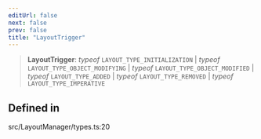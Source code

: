 ```yaml
---
editUrl: false
next: false
prev: false
title: "LayoutTrigger"
---
```


> **LayoutTrigger**: *typeof* `LAYOUT_TYPE_INITIALIZATION` \| *typeof* `LAYOUT_TYPE_OBJECT_MODIFYING` \| *typeof* `LAYOUT_TYPE_OBJECT_MODIFIED` \| *typeof* `LAYOUT_TYPE_ADDED` \| *typeof* `LAYOUT_TYPE_REMOVED` \| *typeof* `LAYOUT_TYPE_IMPERATIVE`

## Defined in

src/LayoutManager/types.ts:20
